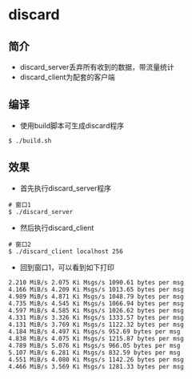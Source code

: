 # discard
## 简介
- discard_server丢弃所有收到的数据，带流量统计
- discard_client为配套的客户端

## 编译
- 使用build脚本可生成discard程序
```shell
$ ./build.sh
```

## 效果
- 首先执行discard_server程序
```shell
# 窗口1
$ ./discard_server
```
- 然后执行discard_client
```shell
# 窗口2
$ ./discard_client localhost 256
```
- 回到窗口1，可以看到如下打印
```shell
2.210 MiB/s 2.075 Ki Msgs/s 1090.61 bytes per msg
4.166 MiB/s 4.209 Ki Msgs/s 1013.65 bytes per msg
4.989 MiB/s 4.871 Ki Msgs/s 1048.79 bytes per msg
4.735 MiB/s 4.545 Ki Msgs/s 1066.94 bytes per msg
4.597 MiB/s 4.585 Ki Msgs/s 1026.62 bytes per msg
4.331 MiB/s 3.326 Ki Msgs/s 1333.57 bytes per msg
4.131 MiB/s 3.769 Ki Msgs/s 1122.32 bytes per msg
4.184 MiB/s 4.497 Ki Msgs/s 952.69 bytes per msg
4.838 MiB/s 4.075 Ki Msgs/s 1215.87 bytes per msg
4.789 MiB/s 5.076 Ki Msgs/s 966.05 bytes per msg
5.107 MiB/s 6.281 Ki Msgs/s 832.59 bytes per msg
4.551 MiB/s 4.080 Ki Msgs/s 1142.26 bytes per msg
4.466 MiB/s 3.569 Ki Msgs/s 1281.33 bytes per msg
```